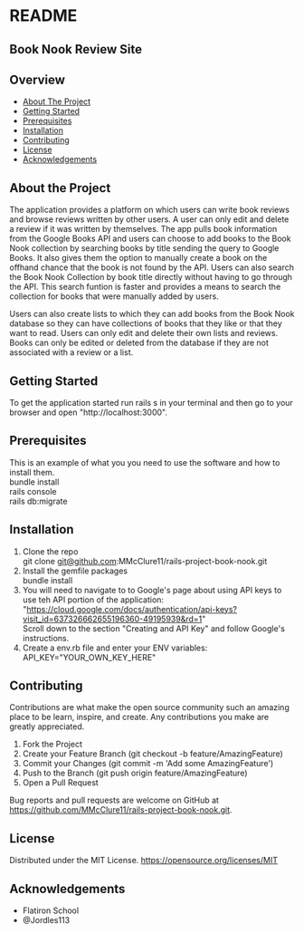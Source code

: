 # README

## Book Nook Review Site

## Overview

- [About The Project](#about)
- [Getting Started](#starting)
- [Prerequisites](#prerequisites)
- [Installation](#installation)
- [Contributing](#contributing)
- [License](#license)
- [Acknowledgements](#acknowledgements)

## <a id="about">About the Project</a>

The application provides a platform on which users can write book reviews and browse reviews written by other users. A user can only edit and delete a review if it was written by themselves. The app pulls book information from the Google Books API and users can choose to add books to the Book Nook collection by searching books by title sending the query to Google Books. It also gives them the option to manually create a book on the offhand chance that the book is not found by the API. Users can also search the Book Nook Collection by book title directly without having to go through the API. This search funtion is faster and provides a means to search the collection for books that were manually added by users.

Users can also create lists to which they can add books from the Book Nook database so they can have collections of books that they like or that they want to read. Users can only edit and delete their own lists and reviews. Books can only be edited or deleted from the database if they are not associated with a review or a list.

## <a id="starting">Getting Started</a>

To get the application started run rails s in your terminal and then go to your browser and open "http://localhost:3000".

## <a id="prerequisites">Prerequisites</a>

This is an example of what you you need to use the software and how to install them.
<br>
bundle install<br>
rails console<br>
rails db:migrate<br>

## <a id="installation">Installation</a>

1. Clone the repo
  <br>git clone git@github.com:MMcClure11/rails-project-book-nook.git
2. Install the gemfile packages
  <br>bundle install
3. You will need to navigate to to Google's page about using API keys to use teh API portion of the application: "https://cloud.google.com/docs/authentication/api-keys?visit_id=637326662655196360-49195939&rd=1"
  <br>Scroll down to the section "Creating and API Key" and follow Google's instructions.
4. Create a env.rb file and enter your ENV variables:
  <br>API_KEY="YOUR_OWN_KEY_HERE"

## <a id="contributing">Contributing</a>

Contributions are what make the open source community such an amazing place to be learn, inspire, and create. Any contributions you make are greatly appreciated.

1. Fork the Project
2. Create your Feature Branch (git checkout -b feature/AmazingFeature)
3. Commit your Changes (git commit -m 'Add some AmazingFeature')
4. Push to the Branch (git push origin feature/AmazingFeature)
5. Open a Pull Request

Bug reports and pull requests are welcome on GitHub at https://github.com/MMcClure11/rails-project-book-nook.git.

## <a id="license">License</a>

Distributed under the MIT License. https://opensource.org/licenses/MIT

## <a id="acknowledgements">Acknowledgements</a>
- Flatiron School
- @Jordles113
